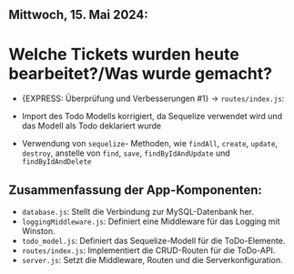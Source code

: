 ## Mittwoch, 15. Mai 2024:

# Welche Tickets wurden heute bearbeitet?/Was wurde gemacht?
- {EXPRESS: Überprüfung und Verbesserungen
#1} 
    -> `routes/index.js`:

- Import des Todo Modells korrigiert, da Sequelize verwendet wird und das Modell als Todo deklariert wurde

- Verwendung von `sequelize`- Methoden, wie `findAll`, `create`, `update`, `destroy`, anstelle von `find`, `save`, `findByIdAndUpdate` und `findByIdAndDelete`

## Zusammenfassung der App-Komponenten:
- `database.js`: Stellt die Verbindung zur MySQL-Datenbank her.
- `loggingMiddleware.js`: Definiert eine Middleware für das Logging mit Winston.
- `todo_model.js`: Definiert das Sequelize-Modell für die ToDo-Elemente.
- `routes/index.js`: Implementiert die CRUD-Routen für die ToDo-API.
- `server.js`: Setzt die Middleware, Routen und die Serverkonfiguration.